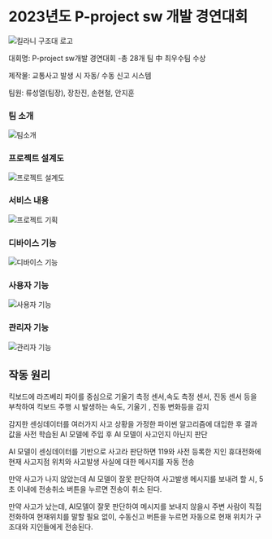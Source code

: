 <h1>2023년도 P-project sw 개발 경연대회</h1>

![킬라니 구조대 로고](https://github.com/user-attachments/assets/641c6e51-8a62-48ee-8da3-ab898274c3ae)


대회명: P-project sw개발 경연대회 -총 28개 팀 中 최우수팀 수상

제작물: 교통사고 발생 시 자동/ 수동 신고 시스템

팀원: 류성열(팀장), 장찬진, 손현철, 안지훈

<h3>팀 소개</h3>

![팀소개](https://github.com/user-attachments/assets/cb177f61-2b68-4017-8479-6160e2c1f322)

<h3>프로젝트 설계도</h3>

![프로젝트 설계도](https://github.com/user-attachments/assets/360091aa-cc9a-4956-a9d1-6380df1fe346)


<h3>서비스 내용 </h3>

![프로젝트 기획](https://github.com/user-attachments/assets/1acf4340-d26e-4264-9e90-c7c65b2e7142)


<h3>디바이스 기능</h3>

![디바이스 기능](https://github.com/user-attachments/assets/df27893a-e760-4ac0-9d8b-562b244ec4bd)
<h3>사용자 기능</h3>

![사용자 기능](https://github.com/user-attachments/assets/96db5599-6804-4453-af5f-2d517a0d8811)
<h3>관리자 기능</h3>

![관리자 기능](https://github.com/user-attachments/assets/0be04c9b-184b-47fa-b1fd-6f7dd4465270)


<h2>작동 원리 </h2>
킥보드에 라즈베리 파이를 중심으로 기울기 측정 센서,속도 측정 센서, 진동 센서 등을 부착하여 킥보드 주행 시 발생하는 속도, 기울기 , 진동 변화등을 감지

감지한 센싱데이터를 여러가지 사고 상황을 가정한 파이썬 알고리즘에 대입한 후 결과 값을 사전 학습된 AI 모델에 주입 후 AI 모델이 사고인지 아닌지 판단

AI 모델이 센싱데이터를 기반으로 사고라 판단하면 119와 사전 등록한 지인 휴대전화에 현재 사고지점 위치와 사고발생 사실에 대한 메시지를 자동 전송

만약 사고가 나지 않았는데 AI 모델이 잘못 판단하여 사고발생 메시지를 보내려 할 시, 5초 이내에 전송취소 버튼을 누르면 전송이 취소 된다.

만약 사고가 났는데, AI모델이 잘못 판단하여 메시지를 보내지 않을시 주변 사람이 직접 전화하여 현재위치를 말할 필요 없이, 수동신고 버튼을 누르면 자동으로 현재 위치가 구조대와 지인들에게 전송된다.




